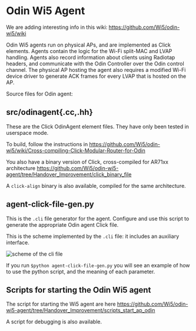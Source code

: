 Odin Wi5 Agent
==============

We are adding interesting info in this wiki: https://github.com/Wi5/odin-wi5/wiki

Odin Wi5 agents run on physical APs, and are implemented as Click elements. Agents contain the logic for the Wi-Fi split-MAC and LVAP handling. Agents also record information about clients using Radiotap headers, and communicate with the Odin Controller over the Odin control channel. The physical AP hosting the agent also requires a modified Wi-Fi device driver to generate ACK frames for every LVAP that is hosted on the AP.


Source files for Odin agent:

src/odinagent{.cc,.hh}
----------------------

These are the Click OdinAgent element files. They have only been tested in userspace mode.

To build, follow the instructions in https://github.com/Wi5/odin-wi5/wiki/Cross-compiling-Click-Modular-Router-for-Odin

You also have a binary version of Click, cross-compiled for AR71xx architecture https://github.com/Wi5/odin-wi5-agent/tree/Handover_Improvement/click_binary_file

A `click-align` binary is also available, compiled for the same architecture.


agent-click-file-gen.py
-----------------------

This is the `.cli` file generator for the agent. Configure and use this script
to generate the appropriate Odin agent Click file.

This is the scheme implemented by the `.cli` file: it includes an auxiliary interface.

![scheme of the cli file](https://github.com/Wi5/odin-wi5/blob/master/pictures/diagram_Odin_Click_agent_2ifaces.png)

If you run `$python agent-click-file-gen.py` you will see an example of how to use the python script, and the meaning of each parameter.


Scripts for starting the Odin Wi5 agent
---------------------------------------

The script for starting the Wi5 agent are here https://github.com/Wi5/odin-wi5-agent/tree/Handover_Improvement/scripts_start_ap_odin

A script for debugging is also available.

